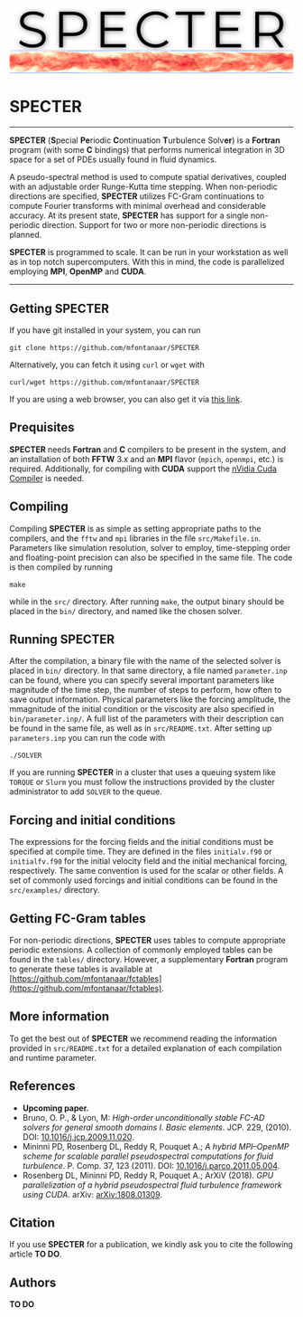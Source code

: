 ![](./specter.svg)

# SPECTER

----
**SPECTER** (**S**pecial **Pe**riodic **C**ontinuation **T**urbulence Solv**er**) is a **Fortran** program (with some **C** bindings) that performs numerical integration in 3D space for a set of PDEs usually found in fluid dynamics. 

A pseudo-spectral method is used to compute spatial derivatives, coupled with an adjustable order Runge-Kutta time stepping. When non-periodic directions are specified, **SPECTER** utilizes FC-Gram continuations to compute Fourier transforms with minimal overhead and considerable accuracy. At its present state, **SPECTER** has support for a single non-periodic direction. Support for two or more non-periodic directions is planned.

**SPECTER** is programmed to scale. It can be run in your workstation as well as in top notch supercomputers. With this in mind, the code is parallelized employing **MPI**, **OpenMP** and **CUDA**.

----
## Getting SPECTER
If you have git installed in your system, you can run 
```
git clone https://github.com/mfontanaar/SPECTER
```
Alternatively, you can fetch it using `curl` or `wget` with
```
curl/wget https://github.com/mfontanaar/SPECTER
```
If you are using a web browser, you can also get it via [this link](https://github.com/mfontanaar/SPECTER/archive/master.zip).

## Prequisites
**SPECTER** needs **Fortran** and **C** compilers to be present in the system, and an installation of both **FFTW** 3.x and an **MPI** flavor (`mpich`, `openmpi`, etc.) is required. Additionally, for compiling with **CUDA** support the [nVidia Cuda Compiler](https://developer.nvidia.com/cuda-llvm-compiler) is needed.

## Compiling
Compiling **SPECTER** is as simple as setting appropriate paths to the compilers, and the `fftw` and `mpi` libraries in the file `src/Makefile.in`. Parameters like simulation resolution, solver to employ, time-stepping order and floating-point precision can also be specified in the same file. The code is then compiled by running 
```
make
```
while in the `src/` directory. After running `make`, the output binary should be placed in the `bin/` directory, and named like the chosen solver.

## Running SPECTER
After the compilation, a binary file with the name of the selected solver is placed in `bin/` directory. In that same directory, a file named `parameter.inp` can be found, where you can specify several important parameters like magnitude of the time step, the number of steps to perform, how often to save output information. Physical parameters like the forcing amplitude, the mmagnitude of the initial condition or the viscosity are also specified in `bin/parameter.inp/`. A full list of the parameters with their description can be found in the same file, as well as in `src/README.txt`. After setting up `parameters.inp` you can run the code with
```
./SOLVER
```
If you are running **SPECTER** in a cluster that uses a queuing system like `TORQUE` or `Slurm` you must follow the instructions provided by the cluster administrator to add `SOLVER` to the queue.

## Forcing and initial conditions
The expressions for the forcing fields and the initial conditions must be specified at compile time. They are defined in the files `initialv.f90` or `initialfv.f90` for the initial velocity field and the initial mechanical forcing, respectively. The same convention is used for the scalar or other fields. A set of commonly used forcings and initial conditions can be found in the `src/examples/` directory.

## Getting FC-Gram tables
For non-periodic directions, **SPECTER** uses tables to compute appropriate periodic extensions. A collection of commonly employed tables can be found in the `tables/` directory. However, a supplementary **Fortran** program to generate these tables is available at [https://github.com/mfontanaar/fctables](https://github.com/mfontanaar/fctables).

## More information
To get the best out of **SPECTER** we recommend reading the information provided in `src/README.txt` for a detailed explanation of each compilation and runtime parameter.

## References
- **Upcoming paper.**
- Bruno, O. P., & Lyon, M: *High-order unconditionally stable FC-AD solvers for general smooth domains I. Basic elements*. JCP.  229, (2010). DOI: [10.1016/j.jcp.2009.11.020](https://doi.org/10.1016/j.jcp.2009.11.020).
- Mininni PD, Rosenberg DL, Reddy R, Pouquet A.; *A hybrid MPI–OpenMP scheme for scalable parallel pseudospectral computations for fluid turbulence*. P. Comp. 37, 123 (2011). DOI: [10.1016/j.parco.2011.05.004](https://doi.org/10.1016/j.parco.2011.05.004).
- Rosenberg DL, Mininni PD, Reddy R, Pouquet A.; ArXiV (2018). *GPU parallelization of a hybrid pseudospectral fluid turbulence framework using CUDA*. arXiv: [arXiv:1808.01309](https://arxiv.org/abs/1808.01309).

## Citation
If you use **SPECTER** for a publication, we kindly ask you to cite the following article **TO DO**.

## Authors
**TO DO**
